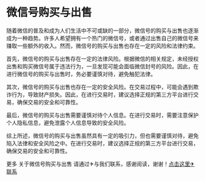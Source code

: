 # 微信号购买与出售

随着微信的普及和成为人们生活中不可或缺的一部分，微信号的购买与出售也逐渐成为一种趋势。许多人希望拥有一个热门的微信号，或者通过出售自己的微信号来赚取一些额外的收入。然而，微信号的购买与出售也存在一定的风险和法律约束。

首先，微信号的购买与出售存在一定的法律风险。根据微信的相关规定，未经授权出售和购买微信号属于违法行为，一旦发现可能会面临微信封号的风险。因此，在进行微信号的购买与出售时，务必要谨慎对待，避免触犯法律。

其次，微信号的购买与出售也存在一定的安全风险。在交易过程中，可能会遇到欺诈行为，导致财产损失。因此，在进行交易时，建议选择正规的第三方平台进行交易，确保交易的安全和可靠性。

最后，微信号的购买与出售需要谨慎对待个人信息。在进行交易时，需要注意保护个人隐私信息，避免泄露个人信息导致的安全风险。

综上所述，微信号的购买与出售虽然具有一定的吸引力，但也需要谨慎对待，避免陷入法律和安全风险之中。在进行交易时，建议选择正规的第三方平台进行交易，确保交易的安全和可靠性。

更多 关于微信号购买与出售 请通过✈与我们联系，感谢阅读，谢谢！[点击这里✈联系](https://t.me/LM999bot)